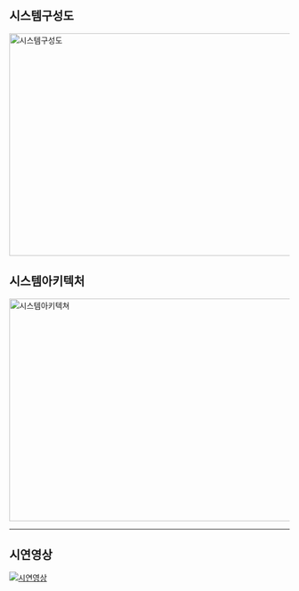 

## 시스템구성도
<img src="https://github.com/user-attachments/assets/216398ce-b955-4ec4-8966-1eea6534f9bf" alt="시스템구성도" width="600" height="400"/>

## 시스템아키텍처
<img src="https://github.com/user-attachments/assets/37662151-294f-4f90-bcdc-058071705e53" alt="시스템아키텍쳐" width="600" height="400"/>

---

## 시연영상
[![시연영상](https://img.youtube.com/vi/hXabpOnYeww/0.jpg)](https://www.youtube.com/watch?v=hXabpOnYeww)

